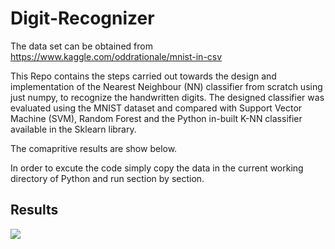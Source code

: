 # Digit-Recognizer

The data set can be obtained from https://www.kaggle.com/oddrationale/mnist-in-csv

This Repo contains the steps carried out towards  the design and  implementation of the Nearest Neighbour (NN) classifier from scratch using just numpy, to recognize the handwritten digits. The designed classifier was evaluated using the MNIST dataset and compared with Support Vector Machine (SVM), Random Forest and the Python in-built K-NN classifier available in the Sklearn library.

The comapritive results are show below.

In order to excute the code simply copy the data in the current working directory of Python and run section by section.

Results
------

![](images/Comarision_Table.png)
